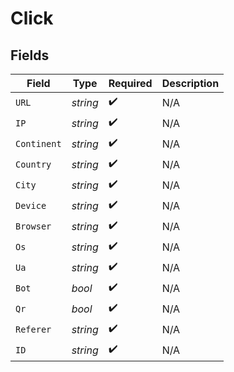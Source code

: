 # Click


## Fields

| Field              | Type               | Required           | Description        |
| ------------------ | ------------------ | ------------------ | ------------------ |
| `URL`              | *string*           | :heavy_check_mark: | N/A                |
| `IP`               | *string*           | :heavy_check_mark: | N/A                |
| `Continent`        | *string*           | :heavy_check_mark: | N/A                |
| `Country`          | *string*           | :heavy_check_mark: | N/A                |
| `City`             | *string*           | :heavy_check_mark: | N/A                |
| `Device`           | *string*           | :heavy_check_mark: | N/A                |
| `Browser`          | *string*           | :heavy_check_mark: | N/A                |
| `Os`               | *string*           | :heavy_check_mark: | N/A                |
| `Ua`               | *string*           | :heavy_check_mark: | N/A                |
| `Bot`              | *bool*             | :heavy_check_mark: | N/A                |
| `Qr`               | *bool*             | :heavy_check_mark: | N/A                |
| `Referer`          | *string*           | :heavy_check_mark: | N/A                |
| `ID`               | *string*           | :heavy_check_mark: | N/A                |
